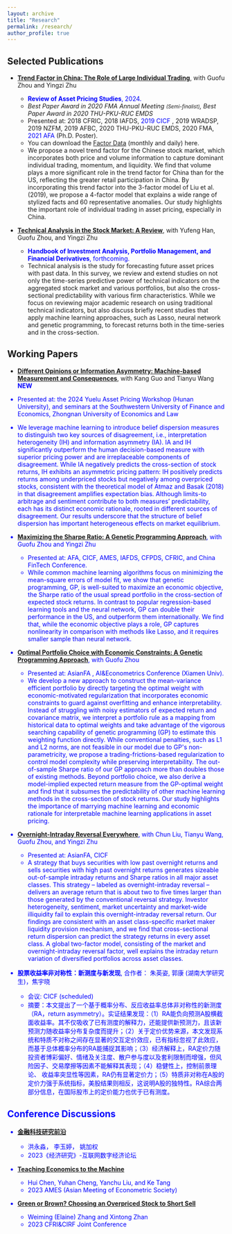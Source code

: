 ```yaml
---
layout: archive
title: "Research"
permalink: /research/
author_profile: true
---
```




Selected Publications
------

+ **[Trend Factor in China: The Role of Large Individual Trading](https://ssrn.com/abstract=3402038)**, with Guofu Zhou and Yingzi Zhu
  + **<font color="blue">Review of Asset Pricing Studies</font>**<font color="blue">, 2024.</font>
  + *Best Paper Award in 2020 FMA Annual Meeting <small>(Semi-finalist)</small>, Best Paper Award in 2020 THU-PKU-RUC EMDS*
  + Presented at: 2018 CFRIC, 2018 IAFDS, <font color="blue"> 2019 CICF </font>, 2019 WRADSP, 2019 NZFM, 2019 AFBC, 2020 THU-PKU-RUC EMDS, 2020 FMA, <font color="blue"> 2021 AFA </font> (Ph.D. Poster).
  + You can download the [Factor Data](https://yangliu-finance.github.io/files/LZZ4_TrendFactor_Monthly&Daily.xls) (monthly and daily) here. 
  + We propose a novel trend factor for the Chinese stock market, which incorporates both price and volume information to capture dominant individual trading, momentum, and liquidity. We find that volume plays a more significant role in the trend factor for China than for the US, reflecting the greater retail participation in China. By incorporating this trend factor into the 3-factor model of Liu et al. (2019), we propose a 4-factor model that explains a wide range of stylized facts and 60 representative anomalies. Our study highlights the important role of individual trading in asset pricing, especially in China.
  <!---
  seminars at Gothenburg University, Lund University, Southwestern University of Finance and Economics, Stockholm University, Tsinghua University, University of Cincinnati, UIUC, and Washington University in St. Louis;
  -->

+ **[Technical Analysis in the Stock Market: A Review](https://ssrn.com/abstract=3850494)**, with Yufeng Han, Guofu Zhou, and Yingzi Zhu
  + **<font color="blue">Handbook of Investment Analysis, Portfolio Management, and Financial Derivatives</font>**<font color="blue">, forthcoming.</font>
  + Technical analysis is the study for forecasting future asset prices with past data. In this survey, we review and extend studies on not only the time-series predictive power of technical indicators on the aggregated stock market and various portfolios, but also the cross-sectional predictability with various firm characteristics. While we focus on reviewing major academic research on using traditional technical indicators, but also discuss briefly recent studies that apply machine learning approaches, such as Lasso, neural network and genetic programming, to forecast returns both in the time-series and in the cross-section.


Working Papers
------

+ **[Different Opinions or Information Asymmetry: Machine-based Measurement and Consequences](https://papers.ssrn.com/sol3/papers.cfm?abstract_id=5004801)**, with Kang Guo and Tianyu Wang  **<font color="blue">NEW</font>**<font color="blue">
+ Presented at:  the 2024 Yuelu Asset Pricing Workshop (Hunan University), and seminars at the Southwestern University of Finance and Economics, Zhongnan University of Economics and Law
+ We leverage machine learning to introduce belief dispersion measures to distinguish two key sources of disagreement, i.e., interpretation heterogeneity (IH) and information asymmetry (IA). IA and
IH significantly outperform the human decision-based measure with superior pricing power and are irreplaceable components of disagreement. While IA negatively predicts the cross-section of
stock returns, IH exhibits an asymmetric pricing pattern: IH positively predicts returns among underpriced stocks but negatively among overpriced stocks, consistent with the theoretical model
of Atmaz and Basak (2018) in that disagreement amplifies expectation bias. Although limits-to arbitrage and sentiment contribute to both measures’ predictability, each has its distinct economic
rationale, rooted in different sources of disagreement. Our results underscore that the structure of belief dispersion has important heterogeneous effects on market equilibrium.


+ **[Maximizing the Sharpe Ratio: A Genetic Programming Approach](https://ssrn.com/abstract=3726609)**, with Guofu Zhou and Yingzi Zhu 
  + Presented at:  <font color="blue">  AFA</font>, <font color="blue">  CICF</font>, <font color="blue">  AMES</font>, IAFDS,  CFPDS,  CFRIC,  and China FinTech Conference.
  + While common machine learning algorithms focus on minimizing the mean-square errors of model fit, 
  we show that genetic programming, GP, is well-suited to maximize an economic objective, the Sharpe ratio of 
  the usual spread portfolio in the cross-section of expected stock returns. In contrast to popular regression-based 
  learning tools and the neural network, GP can double their performance in the US, and outperform them internationally. 
  We find that, while the economic objective plays a role, GP captures nonlinearity in comparison with methods like Lasso, 
  and it requires smaller sample than neural network.
  <!---
  seminars in London Business School, Sichuan University, Tsinghua University, Washington University in St. Louis, and Zhejiang University;
  -->

+ **[Optimal Portfolio Choice with Economic Constraints: A Genetic Programming Approach](https://papers.ssrn.com/sol3/papers.cfm?abstract_id=4674858)**, with Guofu Zhou
  + Presented at:  <font color="blue">  AsianFA </font>, AI&Econometrics Conference (Xiamen Univ).
  + We develop a new approach to construct the mean-variance efficient portfolio by directly targeting the optimal weight with economic-motivated regularization that incorporates economic constraints to guard against overfitting and enhance interpretability. Instead of struggling with noisy estimators of expected return and covariance matrix, we interpret a portfolio rule as a mapping from historical data to optimal weights and take advantage of the vigorous searching capability of genetic programming (GP) to estimate this weighting function directly. While conventional penalties, such as L1 and L2 norms, are not feasible in our model due to GP's non-parametricity, we propose a trading-frictions-based regularization to control model complexity while preserving interpretability. The out-of-sample Sharpe ratio of our GP approach more than doubles those of existing methods. Beyond portfolio choice,  we also derive a model-implied expected return measure from the GP-optimal weight and find that it subsumes the predictability of other machine learning methods in the cross-section of stock returns. Our study highlights the importance of marrying machine learning and economic rationale for interpretable machine learning applications in asset pricing.

+ **[Overnight-Intraday Reversal Everywhere](https://ssrn.com/abstract=4605208)**, with Chun Liu, Tianyu Wang, Guofu Zhou, and Yingzi Zhu
  + Presented at: <font color="blue"> AsianFA,  CICF </font>
  + A strategy that buys securities with low past overnight returns and sells securities with high past overnight returns generates sizeable out-of-sample intraday returns and Sharpe ratios in all major asset classes. This strategy – labeled as overnight-intraday reversal – delivers an average return that is about two to five times larger than those generated by the conventional reversal strategy. Investor heterogeneity, sentiment, market uncertainty and market-wide illiquidity fail to explain this overnight-intraday reversal return. Our findings are consistent with an asset class-specific market maker liquidity provision mechanism, and we find that cross-sectional return dispersion can predict the strategy returns in every asset class.
A global two-factor model, consisting of the market and overnight-intraday reversal factor, well explains the intraday return variation of diversified portfolios across asset classes.


+ **股票收益率非对称性：新测度与新发现**, 合作者： 朱英姿, 郭康 (湖南大学研究生)，焦宇晓
  + 会议: <font color="blue">  CICF </font> (scheduled)
  + 摘要：本文提出了一个基于概率分布、反应收益率总体非对称性的新测度（RA，return asymmetry）。实证结果发现：（1）RA能负向预测A股横截面收益率。其不仅吸收了已有测度的解释力，还能提供新预测力，且该新预测力随收益率分布复杂度而提升；（2）关于定价优势来源，本文发现系统和特质不对称之间存在显著的交互定价效应，已有指标忽视了此效应，而基于总体概率分布的RA能捕捉其影响；（3）经济解释上，RA定价力随投资者博彩偏好、情绪及关注度、散户参与度以及套利限制而增强，但风险因子、交易摩擦等因素不能解释其表现；（4）稳健性上，控制前景理论、 收益率突显性等因素，RA仍有显著定价力；（5）特质非对称在A股的定价力强于系统指标，美股结果则相反，这说明A股的独特性。RA综合两部分信息，在国际股市上的定价能力也优于已有测度。


<!---
+ **股票收益率非对称性：新测度与新发现**, 合作者： 朱英姿, 郭康 (湖南大学研究生)
  + 会议: <font color="blue"> 2024 CICF </font>(scheduled)
  + 摘要：We propose a new asymmetry measure (RA, return asymmetry) based on the return probability distribution to capture overall asymmetry. Empirical results show that: (1) RA can negatively predict the cross-sectional stock return. It not only absorbs the explanatory power of existing measures but also provides new predictability that increases with the complexity of the return distribution; (2) There is an interactive pricing effect between systematic and idiosyncratic asymmetry components, which is ignored by existing measures but captured by RA; (3) RA pricing power increases with investors’ gaming preferences, sentiment, attention, retail investor participation, and arbitrage restrictions; (4) RA's performance is robust to risk factors and other behavioral effects such as the prospect and salience theory; (5) The idiosyncratic asymmetry component is more important than the systematic counterpart in China, while the results in the US are the opposite. Combining the two components, our RA measure exhibits robust performance in the global stock markets.
-->

Conference Discussions
------


+ **[金融科技研究前沿](https://yangliu-finance.github.io/files/Discuss_2023_Hong_FinTech.pdf)**
  + 洪永淼， 李玉婷， 姚加权
  + 2023《经济研究》-互联网数字经济论坛
    
+ **[Teaching Economics to the Machine](https://yangliu-finance.github.io/files/Discuss_2023AMES_Chen_TeachingEconomicsToTheMachine.pdf)**
  + Hui Chen, Yuhan Cheng, Yanchu Liu, and Ke Tang
  + 2023 AMES (Asian Meeting of Econometric Society)
  

+ **[Green or Brown? Choosing an Overpriced Stock to Short Sell](https://yangliu-finance.github.io/files/Discuss_2023CFRI_Zhang_GreenOrBrown.pdf)**
  +  Weiming (Elaine) Zhang and Xintong Zhan
  + 2023 CFRI&CIRF Joint Conference

<!---
Work in Progress
-----
+ **Choosing Factors: Explanatory Power vs Model Parsimony**
  + We examine which factor collection, in the model space spanned by existing factors, performs best in terms of the balance between explanatory power and model parsimony. Taking the union of the factors in the recent notable models, our comparison of 512 models shows that Liu, Zhou, and Zhu’s (2020) four factor model achieves the greatest explanatory power measured by the Sharpe ratio among all those satisfying model parsimony condition. Moreover, this model exhibits greater ability in explaining various test assets, and it also earns persistent premium.
-->


<!---
+ **Overnight-intraday Reversal in China**, (in Chinese) with Ronghua Qu and Tianyu Wang
  + We find a significant overnight-intraday reversal effect in the Chinese A share stock market, i.e., the
stocks with lower (higher) overnight returns will on average earn higher (lower) future intraday returns.
This overnight-intraday reversal effect substantially outperforms the traditional reversal effect by earning
a much higher daily return of 1.12% and a greater annualized Sharpe ratio up to 18.02. Moreover, this
effect increases with the stock illiquidity, the short-sale constraint, and individual ownership, indicating
that the illiquidity premium and investor sentiment are the two driving forces behind this reversal effect.
-->

<!---
  + In this paper, we examine the effect.
  + Download [here](https://yangliu-finance.github.io/files/WorkingPaper.pdf)
-->


